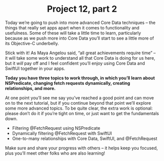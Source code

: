 # <center>Project 12, part 2

Today we’re going to push into more advanced Core Data techniques – the things that really set apps apart when it comes to functionality and usefulness. Some of these will take a little time to learn, particularly because as we push more into Core Data you’ll start to see a little more of its Objective-C underbelly.

Stick with it! As Maya Angelou said, “all great achievements require time” – it will take some work to understand all that Core Data is doing for us here, but it *will* pay off and I feel confident you’ll enjoy using Core Data and SwiftUI together in your apps.

**Today you have three topics to work through, in which you’ll learn about **NSPredicate**, changing fetch requests dynamically, creating relationships, and more.**

At one point you’ll see me say you’ve reached a good point and can move on to the next tutorial, but if you continue beyond that point we’ll explore some more advanced topics. To be quite clear, the extra work is optional: please don’t do it if you’re tight on time, or just want to get the fundamentals down.

- Filtering @FetchRequest using NSPredicate
- Dynamically filtering @FetchRequest with SwiftUI
- One-to-many relationships with Core Data, SwiftUI, and @FetchRequest

Make sure and share your progress with others – it helps keep you focused, plus you’ll meet other folks who are also learning!